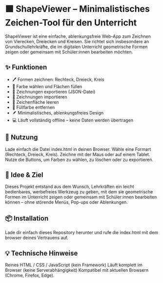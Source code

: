 # 🟩 ShapeViewer – Minimalistisches Zeichen-Tool für den Unterricht

ShapeViewer ist eine einfache, ablenkungsfreie Web-App zum Zeichnen von Vierecken, Dreiecken und Kreisen.
Sie richtet sich insbesondere an Grundschullehrkräfte, die im digitalen Unterricht geometrische Formen zeigen oder gemeinsam mit Schüler:innen bearbeiten möchten.

## ✨ Funktionen

- 🖊️ Formen zeichnen: Rechteck, Dreieck, Kreis
- 🎨 Farbe wählen und Flächen füllen
- 💾 Zeichnungen exportieren (JSON-Datei)
- 📂 Zeichnungen importieren
- 🧹 Zeichenfläche leeren
- 🧼 Füllfarbe entfernen
- 🪶 Minimalistisches, ablenkungsfreies Design
- 💻 Läuft vollständig offline – keine Daten werden übertragen

## 🚀 Nutzung
Lade einfach die Datei index.html in deinen Browser.
Wähle eine Formart (Rechteck, Dreieck, Kreis).
Zeichne mit der Maus oder auf einem Tablet.
Nutze die Buttons, um Farben zu wählen, zu löschen oder zu exportieren.

## 🧠 Idee & Ziel

Dieses Projekt entstand aus dem Wunsch, Lehrkräften ein leicht bedienbares, werbefreies Werkzeug zu geben,
mit dem sie geometrische Formen im Unterricht zeigen oder gemeinsam mit Schüler:innen bearbeiten können –
ohne störende Menüs, Pop-ups oder Ablenkungen.

## 📦 Installation 
Lade dir einfach dieses Repository herunter und rufe die index.html mit dem browser deines Vertrauens auf.

## 💡 Technische Hinweise

Reines HTML / CSS / JavaScript (kein Framework)
Läuft komplett im Browser (keine Serverabhängigkeit)
Kompatibel mit aktuellen Browsern (Chrome, Firefox, Edge).